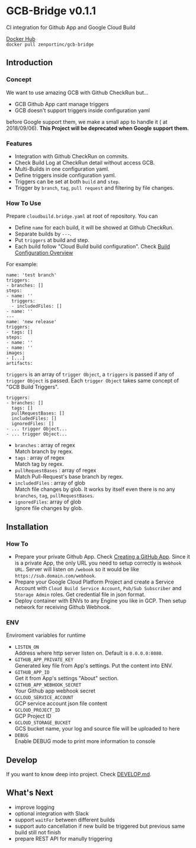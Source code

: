 # GCB-Bridge v0.1.1
CI integration for Github App and Google Cloud Build

[Docker Hub](https://hub.docker.com/r/zenportinc/gcb-bridge/)   
`docker pull zenportinc/gcb-bridge`   
   
## Introduction
### Concept
We want to use amazing GCB with Github CheckRun but...
- GCB Github App cant manage triggers
- GCB doesn't support triggers inside configuration yaml   

before Google support them, we make a small app to handle it ( at 2018/09/06). **This Project will be deprecated when Google support them.**

### Features 
- Integration with Github CheckRun on commits.
- Check Build Log at CheckRun detail without access GCB.
- Multi-Builds in one configuration yaml.
- Define triggers inside configuration yaml.
- Triggers can be set at both `build` and `step`.
- Trigger by `branch`, `tag`, `pull request` and filtering by file changes.

### How To Use
Prepare `cloudbuild.bridge.yaml` at root of repository. You can
- Define `name` for each build, it will be showed at Github CheckRun.
- Separate builds by `---`.
- Put `triggers` at build and step.
- Each build follow "Cloud Build build configuration". Check [Build Configuration Overview](https://cloud.google.com/cloud-build/docs/build-config)

For example: 
```
name: 'test branch'
triggers:
- branches: []
steps:
- name: ''
  triggers:
  - includedFiles: []
- name: ''
---
name: 'new release'
triggers:
- tags: []
steps:
- name: ''
- name: ''
images:
- [...]
artifacts:
```
   
`triggers` is an array of `trigger Object`, a `triggers` is passed if any of `trigger Object` is passed. Each `trigger Object` takes same concept of "GCB Build Triggers".
```
triggers:
- branches: []
  tags: []
  pullRequestBases: []
  includedFiles: []
  ignoredFiles: []
- ... trigger Object...
- ... trigger Object...
```
- `branches` : array of regex   
  Match branch by regex.
- `tags` : array of regex   
  Match tag by regex.
- `pullRequestBases` : array of regex   
  Match Pull-Request's base branch by regex.
- `includedFiles` : array of glob   
  Match file changes by glob. It works by itself even there is no any `branches`, `tag`, `pullRequestBases`.
- `ignoredFiles`: array of glob   
  Ignore file changes by glob.

## Installation
### How To
- Prepare your private Github App. Check [Creating a GitHub App](https://developer.github.com/apps/building-github-apps/creating-a-github-app/). Since it is a private App, the only URL you need to setup correctly is `Webhook URL`. Server will listen on `/webook` so it would be like `https://sub.domain.com/webhook`.
- Prepare your Google Cloud Platform Project and create a Service Account with `Cloud Build Service Account`, `Pub/Sub Subscriber` and `Storage Admin` roles. Get credential file in json format.
- Deploy container with ENVs to any Engine you like in GCP. Then setup network for receiving Github Webhook.

### ENV
Enviroment variables for runtime
- `LISTEN_ON`   
  Address where http server listen on. Default is `0.0.0.0:8080`.
- `GITHUB_APP_PRIVATE_KEY`   
  Generated key file from App's settings. Put the content into ENV.
- `GITHUB_APP_ID`   
  Get it from App's settings "About" section.
- `GITHUB_APP_WEBHOOK_SECRET`   
  Your Github app webhook secret
- `GCLOUD_SERVICE_ACCOUNT`   
  GCP service account json file content
- `GCLOUD_PROJECT_ID`   
  GCP Project ID
- `GCLOUD_STORAGE_BUCKET`   
  GCS bucket name, your log and source file will be uploaded to here
- `DEBUG`   
  Enable DEBUG mode to print more information to console

## Develop
If you want to know deep into project. Check [DEVELOP.md](https://github.com/zenportinc/GCB-bridge/blob/master/DEVELOP.md).

## What's Next
- improve logging
- optional integration with Slack
- support `waitFor` between different builds
- support auto cancellation if new build be triggered but previous same build still not finish
- prepare REST API for manully triggering
